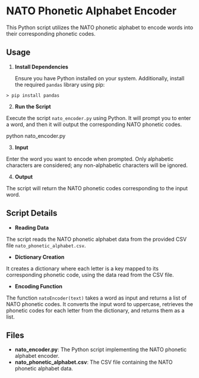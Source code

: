 # NATO Phonetic Alphabet Encoder

This Python script utilizes the NATO phonetic alphabet to encode words into their corresponding phonetic codes.

## Usage

1. **Install Dependencies**

   Ensure you have Python installed on your system. Additionally, install the required `pandas` library using pip:

```code
> pip install pandas
```

2. **Run the Script**

Execute the script `nato_encoder.py` using Python. It will prompt you to enter a word, and then it will output the corresponding NATO phonetic codes.

python nato_encoder.py

3. **Input**

Enter the word you want to encode when prompted. Only alphabetic characters are considered; any non-alphabetic characters will be ignored.

4. **Output**

The script will return the NATO phonetic codes corresponding to the input word.

## Script Details

- **Reading Data**

The script reads the NATO phonetic alphabet data from the provided CSV file `nato_phonetic_alphabet.csv`.

- **Dictionary Creation**

It creates a dictionary where each letter is a key mapped to its corresponding phonetic code, using the data read from the CSV file.

- **Encoding Function**

The function `natoEncoder(text)` takes a word as input and returns a list of NATO phonetic codes. It converts the input word to uppercase, retrieves the phonetic codes for each letter from the dictionary, and returns them as a list.

## Files

- **nato_encoder.py**: The Python script implementing the NATO phonetic alphabet encoder.
- **nato_phonetic_alphabet.csv**: The CSV file containing the NATO phonetic alphabet data.
